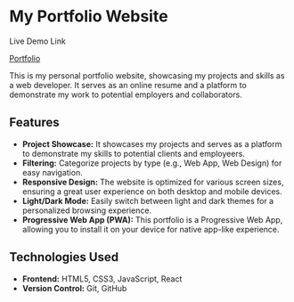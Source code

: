 # My Portfolio Website

Live Demo Link

[Portfolio](https://portfolio-falak.vercel.app/)

This is my personal portfolio website, showcasing my projects and skills as a web developer. It serves as an online resume and a platform to demonstrate my work to potential employers and collaborators.

## Features

- **Project Showcase:** It showcases my projects and serves as a platform to demonstrate my skills to potential clients and employeers.
- **Filtering:** Categorize projects by type (e.g., Web App, Web Design) for easy navigation.
- **Responsive Design:** The website is optimized for various screen sizes, ensuring a great user experience on both desktop and mobile devices.
- **Light/Dark Mode:** Easily switch between light and dark themes for a personalized browsing experience.
- **Progressive Web App (PWA):** This portfolio is a Progressive Web App, allowing you to install it on your device for native app-like experience.

## Technologies Used

- **Frontend:** HTML5, CSS3, JavaScript, React
- **Version Control:** Git, GitHub
